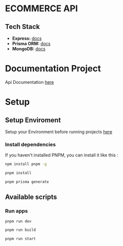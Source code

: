 # ECOMMERCE API

## Tech Stack

- **Express:** [docs](https://expressjs.com/)
- **Prisma ORM:** [docs](https://www.prisma.io/)
- **MongoDB:** [docs](https://www.mongodb.com/)

# Documentation Project

Api Documentation [here](/docs/readme.md)

# Setup

## Setup Enviroment

Setup your Environment before running projects [here](/env__example)

### Install dependencies

If you haven't installed PNPM, you can install it like this :

```bash
npm install pnpm -g
```

```bash
pnpm install
```

```bash
pnpm prisma generate
```

## Available scripts

### Run apps

```bash
pnpm run dev
```
```bash
pnpm run build
```
```bash
pnpm run start
```